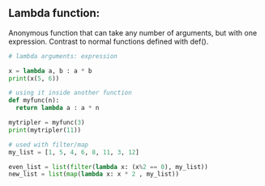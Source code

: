 ## Lambda function:
Anonymous function that can take any number of arguments, but with one expression. Contrast to normal functions defined with def().

```python
# lambda arguments: expression

x = lambda a, b : a * b
print(x(5, 6))

# using it inside another function
def myfunc(n):
  return lambda a : a * n

mytripler = myfunc(3)
print(mytripler(11))

# used with filter/map
my_list = [1, 5, 4, 6, 8, 11, 3, 12]

even_list = list(filter(lambda x: (x%2 == 0), my_list))
new_list = list(map(lambda x: x * 2 , my_list))
```

